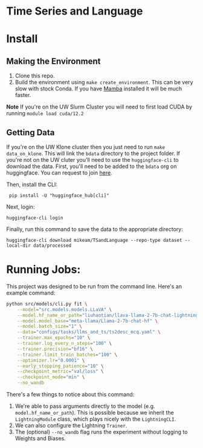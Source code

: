 Time Series and Language
==============================

# Install
## Making the Environment
1. Clone this repo.
2. Build the environment using `make create_environment`. This can be very slow with stock Conda. If you have [Mamba](https://mamba.readthedocs.io/en/latest/) installed it will be much faster. 

**Note** If you're on the UW Slurm Cluster you will need to first load CUDA by running `module load cuda/12.2`

## Getting Data
If you're on the UW Klone cluster then you just need to run `make data_on_klone`. This will link the `bdata` directory to the project folder.
If you're not on the UW cluter you'll need to use the `huggingface-cli` to download the data. First, you'll need to be added to the `bdata` org on huggingface. You can request to join [here](https://huggingface.co/bdata).

Then, install the CLI:
```
 pip install -U "huggingface_hub[cli]"
```
Next, login:
```
huggingface-cli login
```
Finally, run this command to save the data to the appropriate directory:
```
huggingface-cli download mikeam/TSandLanguage --repo-type dataset --local-dir data/processed
```

# Running Jobs:

This project was designed to be run from the command line. Here's an example command:
```bash
python src/models/cli.py fit \
    --model="src.models.models.LLaVA" \
    --model.hf_name_or_path="liuhaotian/llava-llama-2-7b-chat-lightning-lora-preview" \
    --model.model_base="meta-llama/Llama-2-7b-chat-hf" \
    --model.batch_size="1" \
    --data="configs/tasks/llms_and_ts/ts2desc_mcq.yaml" \
    --trainer.max_epochs="10" \
    --trainer.log_every_n_steps="100" \
    --trainer.precision="bf16" \
    --trainer.limit_train_batches="100" \
    --optimizer.lr="0.0001" \
    --early_stopping_patience="10" \
    --checkpoint_metric="val/loss" \
    --checkpoint_mode="min" \
    --no_wandb
```

There's a few things to notice about this command:
1. We're able to pass arguments directly to the model (e.g. `model.hf_name_or_path`). This is possible because we inherit the `LightningModule` class, which plays nicely with the `LightningCLI`.
2. We can also configure the Lightning `Trainer`.
3. The (optional) `--no_wandb` flag runs the experiment without logging to Weights and Biases.



